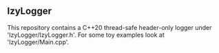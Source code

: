 ## IzyLogger
This repository contains a C++20 thread-safe header-only logger under 'IzyLogger/IzyLogger.h'.
For some toy examples look at 'IzyLogger/Main.cpp'.